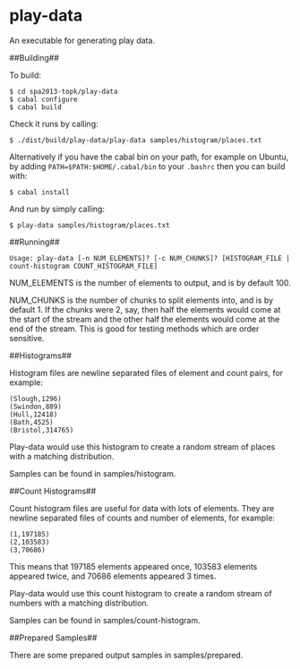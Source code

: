 play-data
====================

An executable for generating play data.

##Building##

To build:

    $ cd spa2013-topk/play-data
    $ cabal configure
    $ cabal build

Check it runs by calling:

    $ ./dist/build/play-data/play-data samples/histogram/places.txt

Alternatively if you have the cabal bin on your path, for example on Ubuntu,
by adding `PATH=$PATH:$HOME/.cabal/bin` to your `.bashrc` then you can build with:

    $ cabal install

And run by simply calling:

    $ play-data samples/histogram/places.txt

##Running##

    Usage: play-data [-n NUM_ELEMENTS]? [-c NUM_CHUNKS]? [HISTOGRAM_FILE | count-histogram COUNT_HISTOGRAM_FILE]

NUM_ELEMENTS is the number of elements to output, and is by default 100.

NUM_CHUNKS is the number of chunks to split elements into, and is by default 1.
If the chunks were 2, say, then half the elements would come at the start of the stream
and the other half the elements would come at the end of the stream. This is good
for testing methods which are order sensitive.

##Histograms##

Histogram files are newline separated files of element and count pairs, for example:

    (Slough,1296)
    (Swindon,889)
    (Hull,12418)
    (Bath,4525)
    (Bristol,314765)

Play-data would use this histogram to create a random stream of places with a matching
distribution.

Samples can be found in samples/histogram.

##Count Histograms##

Count histogram files are useful for data with lots of elements. They are
newline separated files of counts and number of elements, for example:

    (1,197185)
    (2,103583)
    (3,70686)

This means that 197185 elements appeared once, 103583 elements appeared twice,
and 70686 elements appeared 3 times.

Play-data would use this count histogram to create a random stream of numbers with a
matching distribution.

Samples can be found in samples/count-histogram.

##Prepared Samples##

There are some prepared output samples in samples/prepared.
